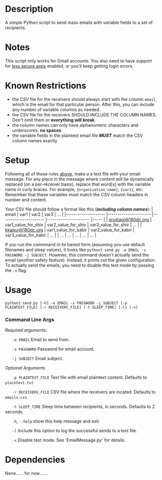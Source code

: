 # Description
A simple Python script to send mass emails with variable fields to a set of recipients.

# Notes
This script only works for Gmail accounts. You also need to have support for [less secure apps](https://myaccount.google.com/lesssecureapps) enabled, or you'll keep getting login errors.

# Known Restrictions
- the CSV file for the receivers should always start with the column `email`, which is the email for that particular person. After this, you can include any number of variable columns as needed.
- the CSV file for the receivers SHOULD INCLUDE THE COLUMN NAMES. Don't omit them or **everything will break**.
- the column names can only have alphanumeric characters and underscores. **no spaces**
- the variable fields in the plaintext email file ***MUST*** match the CSV column names exactly

# Setup
Following all of those rules [above](#known-restrictions), make a a text file with your email message. For any place in the message where content will be dynamically replaced (on a per-receiver basis), replace that word[s] with the variable name in curly braces. For example, `{organization_name}`, `{var1}`, etc. Remember that these variables must match the CSV column headers in number and content.

Your CSV file should follow a format like this (***including column names***):
| email              	| var1                 	| var2                 	| var3                 	| ... 	|
|--------------------	|----------------------	|----------------------	|----------------------	|-----	|
| srustagi@180dc.org 	| var1_value_for_shiv  	| var2_value_for_shiv  	| var3_value_for_shiv  	| ... 	|
| kkapur@180dc.org   	| var1_value_for_kabir 	| var2_value_for_kabir 	| var3_value_for_kabir 	| ... 	|
| ...                	| ...                  	| ...                  	| ...                  	| ... 	|

If you run the comnmand in its barest form (assuming you use default filenames and sleep values), it looks like `python3 send.py -e EMAIL -s PASSWORD -j SUBJECT`. However, this command doesn't actually send the email (another safety feature). Instead, it prints out the given configuration. To actually send the emails, you need to disable this test mode by passing the `-x` flag.

# Usage
`python3 send.py [-h] -e EMAIL -s PASSWORD -j SUBJECT [-p PLAINTEXT_FILE] [-r RECEIVERS_FILE] [-t SLEEP_TIME] [-l] [-x]`

### Command Line Args

*Required arguments:*

&nbsp;&nbsp;&nbsp;&nbsp;&nbsp;&nbsp;`-e EMAIL`           Email to send from.

&nbsp;&nbsp;&nbsp;&nbsp;&nbsp;&nbsp;`-s PASSWORD`        Password for email account.

&nbsp;&nbsp;&nbsp;&nbsp;&nbsp;&nbsp;`-j SUBJECT`         Email subject.

*Optional Arguments*

&nbsp;&nbsp;&nbsp;&nbsp;&nbsp;&nbsp;`-p PLAINTEXT_FILE`  Text file with email plaintext content. Defaults to `plaintext.txt`.
  
&nbsp;&nbsp;&nbsp;&nbsp;&nbsp;&nbsp;`-r RECEIVERS_FILE`  CSV file where the receivers are located. Defaults to `emails.csv`.
  
&nbsp;&nbsp;&nbsp;&nbsp;&nbsp;&nbsp;`-t SLEEP_TIME`      Sleep time between recipients, in seconds. Defaults to 2 seconds.

&nbsp;&nbsp;&nbsp;&nbsp;&nbsp;&nbsp;`-h`, `--help`       show this help message and exit.

&nbsp;&nbsp;&nbsp;&nbsp;&nbsp;&nbsp;`-l`                 Include this option to log the successful sends to a text file.

&nbsp;&nbsp;&nbsp;&nbsp;&nbsp;&nbsp;`-x`                 Disable test mode. See 'EmailMessage.py' for details.

# Dependencies
None...... for now.......
